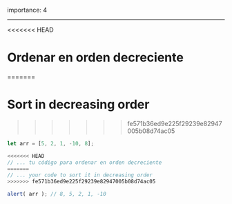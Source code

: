 importance: 4

---

<<<<<<< HEAD
# Ordenar en orden decreciente
=======
# Sort in decreasing order
>>>>>>> fe571b36ed9e225f29239e82947005b08d74ac05

```js
let arr = [5, 2, 1, -10, 8];

<<<<<<< HEAD
// ... tu código para ordenar en orden decreciente
=======
// ... your code to sort it in decreasing order
>>>>>>> fe571b36ed9e225f29239e82947005b08d74ac05

alert( arr ); // 8, 5, 2, 1, -10
```

